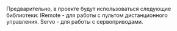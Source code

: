 Предварительно, в проекте будут использоваться следующие библиотеки:
IRemote - для работы с пультом дистанционного управления.
Servo - для работы с сервоприводами.
